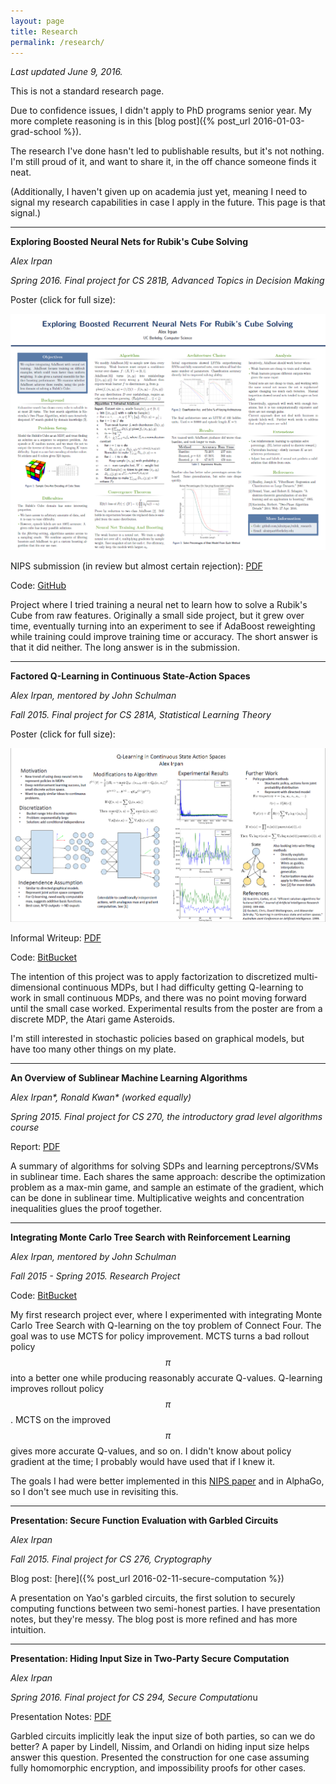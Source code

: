 ```yaml
---
layout: page
title: Research
permalink: /research/
---
```


*Last updated June 9, 2016.*

This is not a standard research page.

Due to confidence issues, I didn't apply to PhD programs senior year.
My more complete reasoning is in this [blog post]({% post_url 2016-01-03-grad-school %}).

The research I've done hasn't led to publishable results, but it's
not nothing. I'm still proud of it, and want to share it, in the off chance
someone finds it neat.

(Additionally, I haven't given up on academia just yet, meaning I need
to signal my research capabilities in case I apply in the future.
This page is that signal.)


---------------------------------------------

<p></p>

**Exploring Boosted Neural Nets for Rubik's Cube Solving**

*Alex Irpan*

*Spring 2016. Final project for CS 281B, Advanced Topics in Decision Making*

Poster (click for full size):

[![Poster](/public/research/posterimage.png)](/public/research/poster.pdf)

NIPS submission (in review but almost certain rejection): [PDF](/public/research/nips_2016.pdf)

Code: [GitHub](https://github.com/alexirpan/rubik_research)

Project where I tried training a neural net to learn how to
solve a Rubik's Cube from raw features. Originally a small side project, but it
grew over time, eventually turning into an experiment
to see if AdaBoost reweighting while training could improve training
time or accuracy.
The short answer is that it did neither. The long answer
is in the submission.


---------------------------------------------

<p></p>

**Factored Q-Learning in Continuous State-Action Spaces**

*Alex Irpan, mentored by John Schulman*

*Fall 2015. Final project for CS 281A, Statistical Learning Theory*

Poster (click for full size):

[![281A Poster](/public/research/281aposterimage.png)](/public/research/281aposter.pdf)

Informal Writeup: [PDF](/public/research/281areport.pdf)

Code: [BitBucket](https://bitbucket.org/airpan/fall15-research)

The intention of this project was to
apply factorization to discretized multi-dimensional continuous MDPs,
but I had difficulty getting Q-learning to work in small continuous MDPs,
and there was no point moving forward until the small case worked.
Experimental results from the poster are from a discrete MDP, the Atari
game Asteroids.

I'm still interested in stochastic policies based on graphical models,
but have too many other things on my plate.


---------------------------------------------

<p></p>

**An Overview of Sublinear Machine Learning Algorithms**

*Alex Irpan\*, Ronald Kwan\* (worked equally)*

*Spring 2015. Final project for CS 270, the introductory grad level algorithms course*

Report: [PDF](/public/research/sublinear-algorithms-optimization.pdf)

A summary of algorithms for solving SDPs and learning
perceptrons/SVMs in sublinear time. Each shares the same approach:
describe the optimization problem as a max-min game, and sample an
estimate of the gradient, which can be done in sublinear time.
Multiplicative weights and concentration inequalities glues the proof together.


---------------------------------------------

<p></p>

**Integrating Monte Carlo Tree Search with Reinforcement Learning**

*Alex Irpan, mentored by John Schulman*

*Fall 2015 - Spring 2015. Research Project*

Code: [BitBucket](https://bitbucket.org/airpan/research-code)

My first research project ever, where I experimented with integrating Monte
Carlo Tree Search with Q-learning on the toy problem of Connect Four.
The goal was to use MCTS for policy improvement. MCTS turns a bad
rollout policy $$\pi$$ into a better one while producing reasonably
accurate Q-values. Q-learning improves rollout policy $$\pi$$. MCTS on
the improved $$\pi$$ gives more accurate Q-values, and so on.
I didn't know about policy gradient at the time;
I probably would have used that if I knew it.

The goals I had were better implemented in this [NIPS paper](http://papers.nips.cc/paper/5421-deep-learning-for-real-time-atari-game-play-using-offline-monte-carlo-tree-search-planning)
and in AlphaGo,
so I don't see much use in revisiting this.


---------------------------------------------

<p></p>

**Presentation: Secure Function Evaluation with Garbled Circuits**

*Alex Irpan*

*Fall 2015. Final project for CS 276, Cryptography*

Blog post: [here]({% post_url 2016-02-11-secure-computation %})

A presentation on Yao's garbled circuits, the first solution to securely
computing functions between two semi-honest parties. I have presentation notes,
but they're messy. The blog post is more refined and has more
intuition.


---------------------------------------------

<p></p>

**Presentation: Hiding Input Size in Two-Party Secure Computation**

*Alex Irpan*

*Spring 2016. Final project for CS 294, Secure Computation*u

Presentation Notes: [PDF](/public/research/hiding_input_size.pdf)

Garbled circuits implicitly leak the input size of both parties, so can we do
better? A paper by Lindell, Nissim, and Orlandi on hiding input size helps
answer this question.
Presented the construction for one case assuming fully homomorphic encryption,
and impossibility proofs for other cases.

